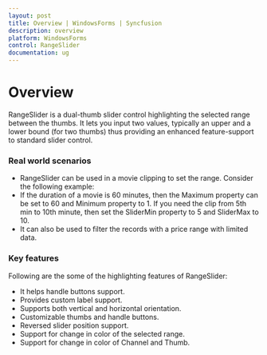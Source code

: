```yaml
---
layout: post
title: Overview | WindowsForms | Syncfusion
description: overview
platform: WindowsForms
control: RangeSlider 
documentation: ug
---
```


# Overview

RangeSlider is a dual-thumb slider control highlighting the selected range between the thumbs. It lets you input two values, typically an upper and a lower bound (for two thumbs) thus providing an enhanced feature-support to standard slider control.

### Real world scenarios

* RangeSlider can be used in a movie clipping to set the range. Consider the following example:
* If the duration of a movie is 60 minutes, then the Maximum property can be set to 60 and Minimum property to 1. If you need the clip from 5th min to 10th minute, then set the SliderMin property to 5 and SliderMax to 10.
* It can also be used to filter the records with a price range with limited data.

### Key features

Following are the some of the highlighting features of RangeSlider:

* It helps handle buttons support.
* Provides custom label support.
* Supports both vertical and horizontal orientation.
* Customizable thumbs and handle buttons.
* Reversed slider position support.
* Support for change in color of the selected range.
* Support for change in color of Channel and Thumb.
